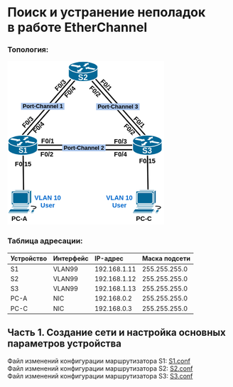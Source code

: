 # Поиск и устранение неполадок в работе EtherChannel

### Топология:
![](images/otus-topology.png)

### Таблица адресации:

| Устройство | Интерфейс     | IP-адрес      | Маска подсети   |
|:-----------|:--------------|:--------------|:----------------|
| S1         | VLAN99        | 192.168.1.11 | 255.255.255.0   |
| S2         | VLAN99        | 192.168.1.12 | 255.255.255.0   |
| S3         | VLAN99        | 192.168.1.13 | 255.255.255.0   |
| PC-A       | NIC           | 192.168.0.2  | 255.255.255.0   |
| PC-C       | NIC           | 192.168.0.3  | 255.255.255.0   |

## Часть 1. Создание сети и настройка основных параметров устройства

Файл изменений конфигурации маршрутизатора S1: [S1.conf](configs/S1_conf.txt)  
Файл изменений конфигурации маршрутизатора S2: [S2.conf](configs/S2_conf.txt)  
Файл изменений конфигурации маршрутизатора S3: [S3.conf](configs/S3_conf.txt)  

